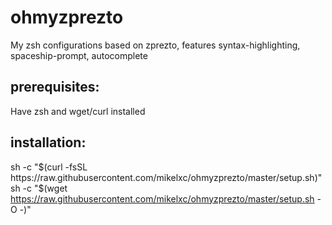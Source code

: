 # ohmyzprezto
My zsh configurations based on zprezto, features syntax-highlighting, spaceship-prompt, autocomplete
## prerequisites:
Have zsh and wget/curl installed
## installation: 
sh -c "$(curl -fsSL https://raw.githubusercontent.com/mikelxc/ohmyzprezto/master/setup.sh)"
sh -c "$(wget https://raw.githubusercontent.com/mikelxc/ohmyzprezto/master/setup.sh -O -)"
